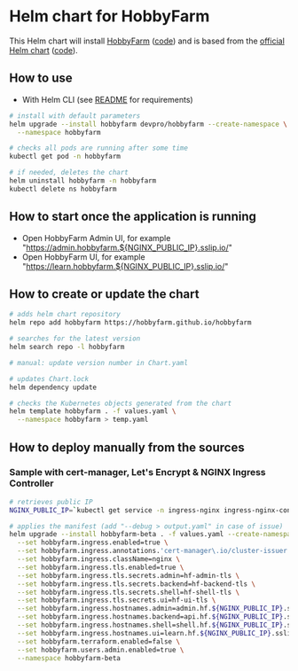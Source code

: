 # Helm chart for HobbyFarm

This Helm chart will install [HobbyFarm](https://hobbyfarm.github.io/) ([code](https://github.com/hobbyfarm))
and is based from the [official Helm chart](https://hobbyfarm.github.io/hobbyfarm/) ([code](https://github.com/hobbyfarm/hobbyfarm)).

## How to use

- With Helm CLI (see [README](../../README.md#from-helm-cli) for requirements)

```bash
# install with default parameters
helm upgrade --install hobbyfarm devpro/hobbyfarm --create-namespace \
  --namespace hobbyfarm

# checks all pods are running after some time
kubectl get pod -n hobbyfarm

# if needed, deletes the chart
helm uninstall hobbyfarm -n hobbyfarm
kubectl delete ns hobbyfarm
```

## How to start once the application is running

- Open HobbyFarm Admin UI, for example "https://admin.hobbyfarm.${NGINX_PUBLIC_IP}.sslip.io/"
- Open HobbyFarm UI, for example "https://learn.hobbyfarm.${NGINX_PUBLIC_IP}.sslip.io/"

## How to create or update the chart

```bash
# adds helm chart repository
helm repo add hobbyfarm https://hobbyfarm.github.io/hobbyfarm

# searches for the latest version
helm search repo -l hobbyfarm

# manual: update version number in Chart.yaml

# updates Chart.lock
helm dependency update

# checks the Kubernetes objects generated from the chart
helm template hobbyfarm . -f values.yaml \
  --namespace hobbyfarm > temp.yaml
```

## How to deploy manually from the sources

### Sample with cert-manager, Let's Encrypt & NGINX Ingress Controller

```bash
# retrieves public IP
NGINX_PUBLIC_IP=`kubectl get service -n ingress-nginx ingress-nginx-controller --output jsonpath='{.status.loadBalancer.ingress[0].ip}'`

# applies the manifest (add "--debug > output.yaml" in case of issue)
helm upgrade --install hobbyfarm-beta . -f values.yaml --create-namespace \
  --set hobbyfarm.ingress.enabled=true \
  --set hobbyfarm.ingress.annotations.'cert-manager\.io/cluster-issuer'=letsencrypt-prod \
  --set hobbyfarm.ingress.className=nginx \
  --set hobbyfarm.ingress.tls.enabled=true \
  --set hobbyfarm.ingress.tls.secrets.admin=hf-admin-tls \
  --set hobbyfarm.ingress.tls.secrets.backend=hf-backend-tls \
  --set hobbyfarm.ingress.tls.secrets.shell=hf-shell-tls \
  --set hobbyfarm.ingress.tls.secrets.ui=hf-ui-tls \
  --set hobbyfarm.ingress.hostnames.admin=admin.hf.${NGINX_PUBLIC_IP}.sslip.io \
  --set hobbyfarm.ingress.hostnames.backend=api.hf.${NGINX_PUBLIC_IP}.sslip.io \
  --set hobbyfarm.ingress.hostnames.shell=shell.hf.${NGINX_PUBLIC_IP}.sslip.io \
  --set hobbyfarm.ingress.hostnames.ui=learn.hf.${NGINX_PUBLIC_IP}.sslip.io \
  --set hobbyfarm.terraform.enabled=false \
  --set hobbyfarm.users.admin.enabled=true \
  --namespace hobbyfarm-beta
```
